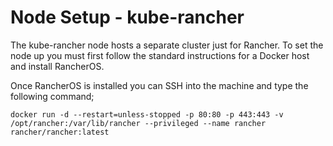 # Node Setup - kube-rancher
The kube-rancher node hosts a separate cluster just for Rancher. To set the node up you must first follow the standard instructions for a Docker host and install RancherOS.

Once RancherOS is installed you can SSH into the machine and type the following command;

```
docker run -d --restart=unless-stopped -p 80:80 -p 443:443 -v /opt/rancher:/var/lib/rancher --privileged --name rancher rancher/rancher:latest
```
